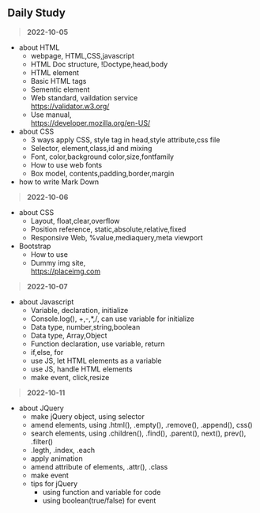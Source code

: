 ## Daily Study
>**2022-10-05**
- about HTML
   - webpage, HTML,CSS,javascript
   - HTML Doc structure, !Doctype,head,body
   - HTML element
   - Basic HTML tags
   - Sementic element   
   - Web standard, vaildation service   
   https://validator.w3.org/
   - Use manual,   
   https://developer.mozilla.org/en-US/
- about CSS
   - 3 ways apply CSS, style tag in head,style attribute,css file
   - Selector, element,class,id and mixing
   - Font, color,background color,size,fontfamily
   - How to use web fonts
   - Box model, contents,padding,border,margin
- how to write Mark Down
>**2022-10-06**
- about CSS
   - Layout, float,clear,overflow
   - Position reference, static,absolute,relative,fixed
   - Responsive Web, %value,mediaquery,meta viewport
- Bootstrap
   - How to use
   - Dummy img site,   
   https://placeimg.com
>**2022-10-07**
- about Javascript
   - Variable, declaration, initialize
   - Console.log(), +,-,*,/, can use variable for initialize
   - Data type, number,string,boolean
   - Data type, Array,Object
   - Function declaration, use variable, return
   - if,else, for
   - use JS, let HTML elements as a variable
   - use JS, handle HTML elements
   - make event, click,resize
>**2022-10-11**
- about JQuery
   - make jQuery object, using selector
   - amend elements, using .html(), .empty(), .remove(), .append(), css()
   - search elements, using .children(), .find(), .parent(), next(), prev(), .filter()
   - .legth, .index, .each
   - apply animation
   - amend attribute of elements, .attr(), .class
   - make event
   - tips for jQuery
      - using function and variable for code
      - using boolean(true/false) for event